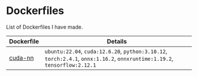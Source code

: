 # Dockerfiles
List of Dockerfiles I have made. 

| Dockerfile | Details |
| ---------- | ------- |
| [cuda-nn](./Dockerfile.cuda-nn) | `ubuntu:22.04`, `cuda:12.6.20`, `python:3.10.12`, `torch:2.4.1`, `onnx:1.16.2`, `onnxruntime:1.19.2`, `tensorflow:2.12.1` |
